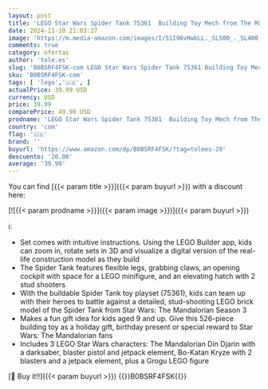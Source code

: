 ```yaml
---
layout: post
title: 'LEGO Star Wars Spider Tank 75361  Building Toy Mech from The Mandalorian Season 3  Includes The Mandalorian with Darksaber  Bo-Katan  and Grogu  Baby Yoda  Minifigures  Gift Idea for Kids Ages 9+'
date: 2024-11-10 21:03:27
image: 'https://m.media-amazon.com/images/I/51I96vHwbLL._SL500_._SL400_.jpg'
comments: true
category: ofertas
author: 'tole.es'
slug: 'B0BSRF4FSK-com LEGO Star Wars Spider Tank 75361 Building Toy Mech from...'
sku: 'B0BSRF4FSK-com'
tags: [ 'lego','🇺🇸', ]
actualPrice: 39.99 USD
currency: USD
price: 39.99
comparePrice: 49.99 USD
prodname: 'LEGO Star Wars Spider Tank 75361  Building Toy Mech from The Mandalorian Season 3  Includes The Mandalorian with Darksaber  Bo-Katan  and Grogu  Baby Yoda  Minifigures  Gift Idea for Kids Ages 9+'
country: 'com'
flag: '🇺🇸'
brand: ''
buyurl: 'https://www.amazon.com/dp/B0BSRF4FSK/?tag=tolees-20'
descuento: '20.00'
average: '39.99'
---
```


You can find [{{< param title >}}]({{< param buyurl >}}) with a discount here:

[![{{< param prodname >}}]({{< param image >}})]({{< param buyurl >}})

ℹ️:

- Set comes with intuitive instructions. Using the LEGO Builder app, kids can zoom in, rotate sets in 3D and visualize a digital version of the real-life construction model as they build
- The Spider Tank features flexible legs, grabbing claws, an opening cockpit with space for a LEGO minifigure, and an elevating hatch with 2 stud shooters
- With the buildable Spider Tank toy playset (75361), kids can team up with their heroes to battle against a detailed, stud-shooting LEGO brick model of the Spider Tank from Star Wars: The Mandalorian Season 3
- Makes a fun gift idea for kids aged 9 and up. Give this 526-piece building toy as a holiday gift, birthday present or special reward to Star Wars: The Mandalorian fans
- Includes 3 LEGO Star Wars characters: The Mandalorian Din Djarin with a darksaber, blaster pistol and jetpack element, Bo-Katan Kryze with 2 blasters and a jetpack element, plus a Grogu LEGO figure

[🛒 Buy it!!]({{< param buyurl >}})
{{<world>}}B0BSRF4FSK{{</world>}}
